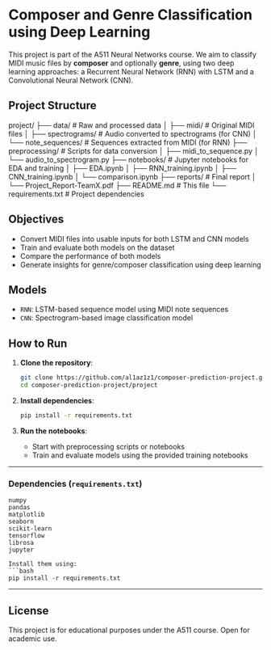 # Composer and Genre Classification using Deep Learning

This project is part of the A511 Neural Networks course. We aim to classify MIDI music files by **composer** and optionally **genre**, using two deep learning approaches: a Recurrent Neural Network (RNN) with LSTM and a Convolutional Neural Network (CNN).

## Project Structure


project/
├── data/ # Raw and processed data
│ ├── midi/ # Original MIDI files
│ ├── spectrograms/ # Audio converted to spectrograms (for CNN)
│ └── note_sequences/ # Sequences extracted from MIDI (for RNN)
├── preprocessing/ # Scripts for data conversion
│ ├── midi_to_sequence.py
│ └── audio_to_spectrogram.py
├── notebooks/ # Jupyter notebooks for EDA and training
│ ├── EDA.ipynb
│ ├── RNN_training.ipynb
│ ├── CNN_training.ipynb
│ └── comparison.ipynb
├── reports/ # Final report
│ └── Project_Report-TeamX.pdf
├── README.md # This file
└── requirements.txt # Project dependencies


## Objectives

- Convert MIDI files into usable inputs for both LSTM and CNN models
- Train and evaluate both models on the dataset
- Compare the performance of both models
- Generate insights for genre/composer classification using deep learning

## Models

- `RNN`: LSTM-based sequence model using MIDI note sequences
- `CNN`: Spectrogram-based image classification model

## How to Run

1. **Clone the repository**:
   ```bash
   git clone https://github.com/al1az1z1/composer-prediction-project.git
   cd composer-prediction-project/project
   ```

2. **Install dependencies**:
   ```bash
   pip install -r requirements.txt
   ```

3. **Run the notebooks**:
   - Start with preprocessing scripts or notebooks
   - Train and evaluate models using the provided training notebooks

---

### Dependencies (`requirements.txt`)

```
numpy
pandas
matplotlib
seaborn
scikit-learn
tensorflow
librosa
jupyter

Install them using:
```bash
pip install -r requirements.txt
```

---

## License

This project is for educational purposes under the A511 course. Open for academic use.

